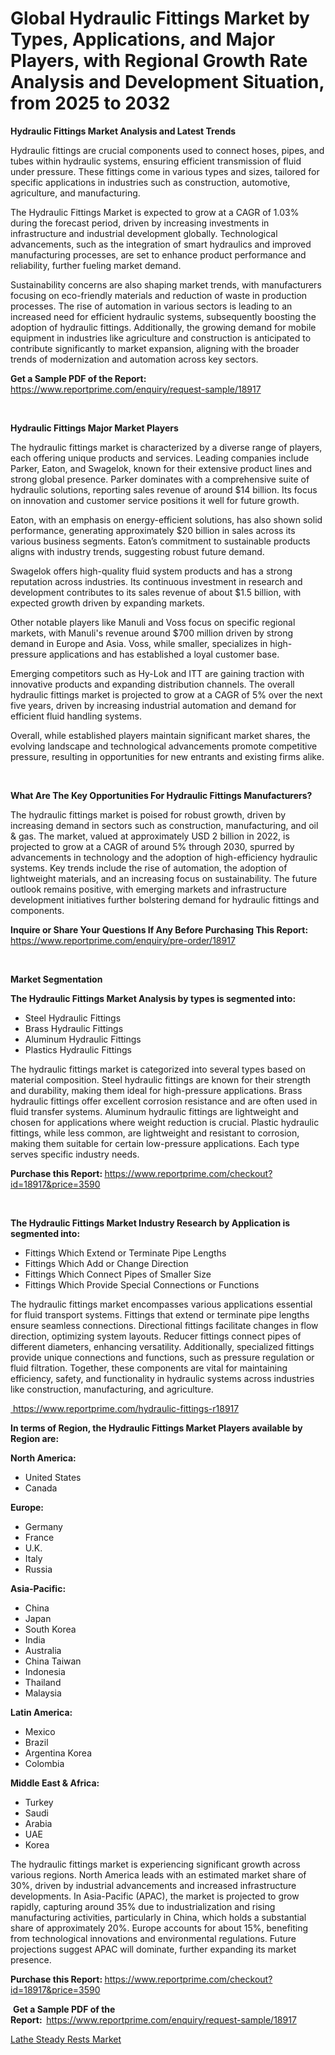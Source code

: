 <p><h1>Global Hydraulic Fittings Market by Types, Applications, and Major Players, with Regional Growth Rate Analysis and Development Situation, from 2025 to 2032</h1></p><p><strong>Hydraulic Fittings Market Analysis and Latest Trends</strong></p>
<p><p>Hydraulic fittings are crucial components used to connect hoses, pipes, and tubes within hydraulic systems, ensuring efficient transmission of fluid under pressure. These fittings come in various types and sizes, tailored for specific applications in industries such as construction, automotive, agriculture, and manufacturing. </p><p>The Hydraulic Fittings Market is expected to grow at a CAGR of 1.03% during the forecast period, driven by increasing investments in infrastructure and industrial development globally. Technological advancements, such as the integration of smart hydraulics and improved manufacturing processes, are set to enhance product performance and reliability, further fueling market demand. </p><p>Sustainability concerns are also shaping market trends, with manufacturers focusing on eco-friendly materials and reduction of waste in production processes. The rise of automation in various sectors is leading to an increased need for efficient hydraulic systems, subsequently boosting the adoption of hydraulic fittings. Additionally, the growing demand for mobile equipment in industries like agriculture and construction is anticipated to contribute significantly to market expansion, aligning with the broader trends of modernization and automation across key sectors.</p></p>
<p><strong>Get a Sample PDF of the Report:&nbsp;</strong> <a href="https://www.reportprime.com/enquiry/request-sample/18917?utm_campaign=3575&utm_medium=2&utm_source=Github&utm_content=ia&utm_term=19032025&utm_id=hydraulic-fittings">https://www.reportprime.com/enquiry/request-sample/18917</a></p>
<p>&nbsp;</p>
<p><strong>Hydraulic Fittings Major Market Players</strong></p>
<p><p>The hydraulic fittings market is characterized by a diverse range of players, each offering unique products and services. Leading companies include Parker, Eaton, and Swagelok, known for their extensive product lines and strong global presence. Parker dominates with a comprehensive suite of hydraulic solutions, reporting sales revenue of around $14 billion. Its focus on innovation and customer service positions it well for future growth.</p><p>Eaton, with an emphasis on energy-efficient solutions, has also shown solid performance, generating approximately $20 billion in sales across its various business segments. Eaton’s commitment to sustainable products aligns with industry trends, suggesting robust future demand.</p><p>Swagelok offers high-quality fluid system products and has a strong reputation across industries. Its continuous investment in research and development contributes to its sales revenue of about $1.5 billion, with expected growth driven by expanding markets.</p><p>Other notable players like Manuli and Voss focus on specific regional markets, with Manuli's revenue around $700 million driven by strong demand in Europe and Asia. Voss, while smaller, specializes in high-pressure applications and has established a loyal customer base.</p><p>Emerging competitors such as Hy-Lok and ITT are gaining traction with innovative products and expanding distribution channels. The overall hydraulic fittings market is projected to grow at a CAGR of 5% over the next five years, driven by increasing industrial automation and demand for efficient fluid handling systems.</p><p>Overall, while established players maintain significant market shares, the evolving landscape and technological advancements promote competitive pressure, resulting in opportunities for new entrants and existing firms alike.</p></p>
<p>&nbsp;</p>
<p><strong>What Are The Key Opportunities For Hydraulic Fittings Manufacturers?</strong></p>
<p><p>The hydraulic fittings market is poised for robust growth, driven by increasing demand in sectors such as construction, manufacturing, and oil & gas. The market, valued at approximately USD 2 billion in 2022, is projected to grow at a CAGR of around 5% through 2030, spurred by advancements in technology and the adoption of high-efficiency hydraulic systems. Key trends include the rise of automation, the adoption of lightweight materials, and an increasing focus on sustainability. The future outlook remains positive, with emerging markets and infrastructure development initiatives further bolstering demand for hydraulic fittings and components.</p></p>
<p><strong>Inquire or Share Your Questions If Any Before Purchasing This Report:</strong> <a href="https://www.reportprime.com/enquiry/pre-order/18917?utm_campaign=3575&utm_medium=2&utm_source=Github&utm_content=ia&utm_term=19032025&utm_id=hydraulic-fittings">https://www.reportprime.com/enquiry/pre-order/18917</a></p>
<p>&nbsp;</p>
<p><strong>Market Segmentation</strong></p>
<p><strong>The Hydraulic Fittings Market Analysis by types is segmented into:</strong></p>
<p><ul><li>Steel Hydraulic Fittings</li><li>Brass Hydraulic Fittings</li><li>Aluminum Hydraulic Fittings</li><li>Plastics Hydraulic Fittings</li></ul></p>
<p><p>The hydraulic fittings market is categorized into several types based on material composition. Steel hydraulic fittings are known for their strength and durability, making them ideal for high-pressure applications. Brass hydraulic fittings offer excellent corrosion resistance and are often used in fluid transfer systems. Aluminum hydraulic fittings are lightweight and chosen for applications where weight reduction is crucial. Plastic hydraulic fittings, while less common, are lightweight and resistant to corrosion, making them suitable for certain low-pressure applications. Each type serves specific industry needs.</p></p>
<p><strong>Purchase this Report:&nbsp;</strong><a href="https://www.reportprime.com/checkout?id=18917&price=3590&utm_campaign=3575&utm_medium=2&utm_source=Github&utm_content=ia&utm_term=19032025&utm_id=hydraulic-fittings">https://www.reportprime.com/checkout?id=18917&price=3590</a></p>
<p>&nbsp;</p>
<p><strong>The Hydraulic Fittings Market Industry Research by Application is segmented into:</strong></p>
<p><ul><li>Fittings Which Extend or Terminate Pipe Lengths</li><li>Fittings Which Add or Change Direction</li><li>Fittings Which Connect Pipes of Smaller Size</li><li>Fittings Which Provide Special Connections or Functions</li></ul></p>
<p><p>The hydraulic fittings market encompasses various applications essential for fluid transport systems. Fittings that extend or terminate pipe lengths ensure seamless connections. Directional fittings facilitate changes in flow direction, optimizing system layouts. Reducer fittings connect pipes of different diameters, enhancing versatility. Additionally, specialized fittings provide unique connections and functions, such as pressure regulation or fluid filtration. Together, these components are vital for maintaining efficiency, safety, and functionality in hydraulic systems across industries like construction, manufacturing, and agriculture.</p></p>
<p><a href="https://www.reportprime.com/hydraulic-fittings-r18917?utm_campaign=3575&utm_medium=2&utm_source=Github&utm_content=ia&utm_term=19032025&utm_id=hydraulic-fittings">&nbsp;https://www.reportprime.com/hydraulic-fittings-r18917</a></p>
<p><strong>In terms of Region, the Hydraulic Fittings Market Players available by Region are:</strong></p>
<p>
    <p> <strong> North America: </strong>
        <ul>
            <li>United States</li>
            <li>Canada</li>
        </ul>
        </p> 
    <p> <strong> Europe: </strong>
        <ul>
            <li>Germany</li>
            <li>France</li>
            <li>U.K.</li>
            <li>Italy</li>
            <li>Russia</li>
        </ul>
        </p> 
    <p> <strong> Asia-Pacific: </strong>
        <ul>
            <li>China</li>
            <li>Japan</li>
            <li>South Korea</li>
            <li>India</li>
            <li>Australia</li>
            <li>China Taiwan</li>
            <li>Indonesia</li>
            <li>Thailand</li>
            <li>Malaysia</li>
        </ul>
        </p> 
    <p> <strong> Latin America: </strong>
        <ul>
            <li>Mexico</li>
            <li>Brazil</li>
            <li>Argentina Korea</li>
            <li>Colombia</li>
        </ul>
        </p> 
    <p> <strong> Middle East & Africa: </strong>
        <ul>
            <li>Turkey</li>
            <li>Saudi</li>
            <li>Arabia</li>
            <li>UAE</li>
            <li>Korea</li>
        </ul>
    </p>
    </p>
<p><p>The hydraulic fittings market is experiencing significant growth across various regions. North America leads with an estimated market share of 30%, driven by industrial advancements and increased infrastructure developments. In Asia-Pacific (APAC), the market is projected to grow rapidly, capturing around 35% due to industrialization and rising manufacturing activities, particularly in China, which holds a substantial share of approximately 20%. Europe accounts for about 15%, benefiting from technological innovations and environmental regulations. Future projections suggest APAC will dominate, further expanding its market presence.</p></p>
<p><strong>Purchase this Report: </strong><a href="https://www.reportprime.com/checkout?id=18917&price=3590&utm_campaign=3575&utm_medium=2&utm_source=Github&utm_content=ia&utm_term=19032025&utm_id=hydraulic-fittings">https://www.reportprime.com/checkout?id=18917&price=3590</a></p>
<p>&nbsp;<strong>Get a Sample PDF of the Report:&nbsp;&nbsp;</strong><a href="https://www.reportprime.com/enquiry/request-sample/18917?utm_campaign=3575&utm_medium=2&utm_source=Github&utm_content=ia&utm_term=19032025&utm_id=hydraulic-fittings">https://www.reportprime.com/enquiry/request-sample/18917</a></p>
<p><strong></strong></p>
<p><p><a href="https://github.com/saoneubeh8/Market-Research-Report-List-1/blob/main/lathe-steady-rests-market.md?utm_campaign=3575&utm_medium=2&utm_source=Github&utm_content=ia&utm_term=19032025&utm_id=hydraulic-fittings">Lathe Steady Rests Market</a></p></p>